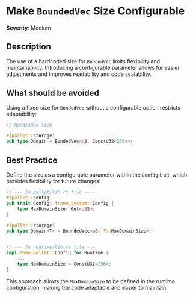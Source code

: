 # Make `BoundedVec` Size Configurable

**Severity**: Medium

## Description

The use of a hardcoded size for `BondedVec` limits flexibility and maintainability. Introducing a configurable parameter
allows for easier adjustments and improves readability and code scalability.

## What should be avoided

Using a fixed size for `BondedVec` without a configurable option restricts adaptability:

```rust
// Hardcoded size

#[pallet::storage]
pub type Domain = BondedVec<u8, ConstU32<256>>;
```

## Best Practice

Define the size as a configurable parameter within the `Config` trait, which provides flexibility for future changes:

```rust
// --- In pallet/lib.rs file ----
#[pallet::config]
pub trait Config: frame_system::Config {
    type MaxDomainSize: Get<u32>;
}

#[pallet::storage]
pub type Domain<T> = BoundedVec<u8, T::MaxDomainSize>;


// --- In runtime/lib.rs file ---
impl some_pallet::Config for Runtime {
    ...
    type MaxDomainSize = ConstU32<256>;
}
```

This approach allows the `MaxDomainSize` to be defined in the runtime configuration, making the code adaptable and
easier to maintain.
